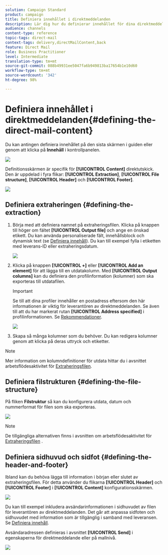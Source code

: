 ```yaml
---
solution: Campaign Standard
product: campaign
title: Definiera innehållet i direktmeddelanden
description: Lär dig hur du definierar innehållet för dina direktmeddelanden.
audience: channels
content-type: reference
topic-tags: direct-mail
context-tags: delivery,directMailContent,back
feature: Direct Mail
role: Business Practitioner
level: Intermediate
translation-type: tm+mt
source-git-commit: 088b49931ee5047fa6b949813ba17654b1e10d60
workflow-type: tm+mt
source-wordcount: '342'
ht-degree: 98%

---
```



# Definiera innehållet i direktmeddelanden{#defining-the-direct-mail-content}

Du kan antingen definiera innehållet på den sista skärmen i guiden eller genom att klicka på **Innehåll** i kontrollpanelen.

![](assets/direct_mail_6.png)

Definitionsskärmen är specifik för **[!UICONTROL Content]** direktutskick.  Den är uppdelad i fyra flikar: **[!UICONTROL Extraction]**, **[!UICONTROL File structure]**, **[!UICONTROL Header]** och **[!UICONTROL Footer]**.

![](assets/direct_mail_11.png)

## Definiera extraheringen {#defining-the-extraction}

1. Börja med att definiera namnet på extraheringsfilen.  Klicka på knappen till höger om fältet **[!UICONTROL Output file]** och ange en önskad etikett.  Du kan använda personaliserade fält, innehållsblock och dynamisk text (se [Definiera innehåll](../../designing/using/personalization.md#example-email-personalization)).  Du kan till exempel fylla i etiketten med leverans-ID eller extraheringsdatum.

   ![](assets/direct_mail_12.png)

1. Klicka på knappen **[!UICONTROL +]** eller **[!UICONTROL Add an element]** för att lägga till en utdatakolumn.  Med **[!UICONTROL Output columns]** kan du definiera den profilinformation (kolumner) som ska exporteras till utdatafilen.

   >[!IMPORTANT]
   >
   >Se till att dina profiler innehåller en postadress eftersom den här informationen är viktig för leverantören av direktmeddelanden.  Se även till att du har markerat rutan **[!UICONTROL Address specified]** i profilinformationen.  Se [Rekommendationer](../../channels/using/about-direct-mail.md#recommendations).

   ![](assets/direct_mail_13.png)

1. Skapa så många kolumner som du behöver.  Du kan redigera kolumner genom att klicka på deras uttryck och etiketter.

>[!NOTE]
>
>Mer information om kolumndefinitioner för utdata hittar du i avsnittet arbetsflödesaktivitet för [Extraheringsfilen](../../automating/using/extract-file.md).

## Definiera filstrukturen {#defining-the-file-structure}

På fliken **Filstruktur** så kan du konfigurera utdata, datum och nummerformat för filen som ska exporteras.

![](assets/direct_mail_14.png)

>[!NOTE]
>
>De tillgängliga alternativen finns i avsnitten om arbetsflödesaktivitet för [Extraheringsfilen](../../automating/using/extract-file.md) .

## Definiera sidhuvud och sidfot {#defining-the-header-and-footer}

Ibland kan du behöva lägga till information i början eller slutet av extraheringsfilen.  För detta använder du flikarna **[!UICONTROL Header]** och **[!UICONTROL Footer]** i **[!UICONTROL Content]** konfigurationsskärmen.

![](assets/direct_mail_7.png)

Du kan till exempel inkludera avsändarinformationen i sidhuvudet av filen för leverantören av direktmeddelanden.  Det går att anpassa sidfoten och sidhuvudet med information som är tillgänglig i samband med leveransen.  Se [Definiera innehåll](../../designing/using/personalization.md#example-email-personalization).

Avsändaradressen definieras i avsnittet **[!UICONTROL Send]** i egenskaperna för direktmeddelande eller på mallnivå.

![](assets/direct_mail_24.png)

